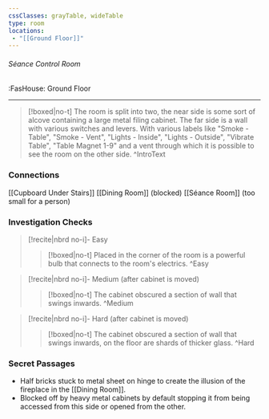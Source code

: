 ```yaml
---
cssClasses: grayTable, wideTable
type: room
locations:
 - "[[Ground Floor]]"
---
```

###### Séance Control Room
<span class="sub2">:FasHouse: Ground Floor</span>

---

> [!boxed|no-t]
> The room is split into two, the near side is some sort of alcove containing a large metal filing cabinet. The far side is a wall with various switches and levers. With various labels like "Smoke - Table", "Smoke - Vent", "Lights - Inside", "Lights - Outside", "Vibrate Table", "Table Magnet 1-9" and a vent through which it is possible to see the room on the other side.
>^IntroText
	
### Connections
[[Cupboard Under Stairs]]
[[Dining Room]] (blocked)
[[Séance Room]] (too small for a person)

### Investigation Checks

> [!recite|nbrd no-i]- Easy
> <br>
> 
>> [!boxed|no-t]
>> Placed in the corner of the room is a powerful bulb that connects to the room's electrics.
>^Easy

> [!recite|nbrd no-i]- Medium (after cabinet is moved)
> <br>
> 
>> [!boxed|no-t]
>> The cabinet obscured a section of wall that swings inwards.
>^Medium

> [!recite|nbrd no-i]- Hard (after cabinet is moved)
> <br>
> 
>> [!boxed|no-t]
>> The cabinet obscured a section of wall that swings inwards, on the floor are shards of thicker glass.
>^Hard

### Secret Passages
- Half bricks stuck to metal sheet on hinge to create the illusion of the fireplace in the ⁠[[Dining Room]].
- Blocked off by heavy metal cabinets by default stopping it from being accessed from this side or opened from the other.

